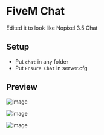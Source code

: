 # FiveM Chat
Edited it to look like Nopixel 3.5 Chat

## Setup
- Put `chat` in any folder
- Put `Ensure Chat` in server.cfg

## Preview
![image](https://user-images.githubusercontent.com/80810882/140306475-c8dcd8ce-150a-4157-9e47-91e647067559.png)

![image](https://user-images.githubusercontent.com/80810882/140306428-f7e193bb-b198-4740-bb7d-ac2d2cef5096.png)

![image](https://user-images.githubusercontent.com/80810882/140306628-3e4f3fda-2060-4e16-9f12-c156e8d997cc.png)


